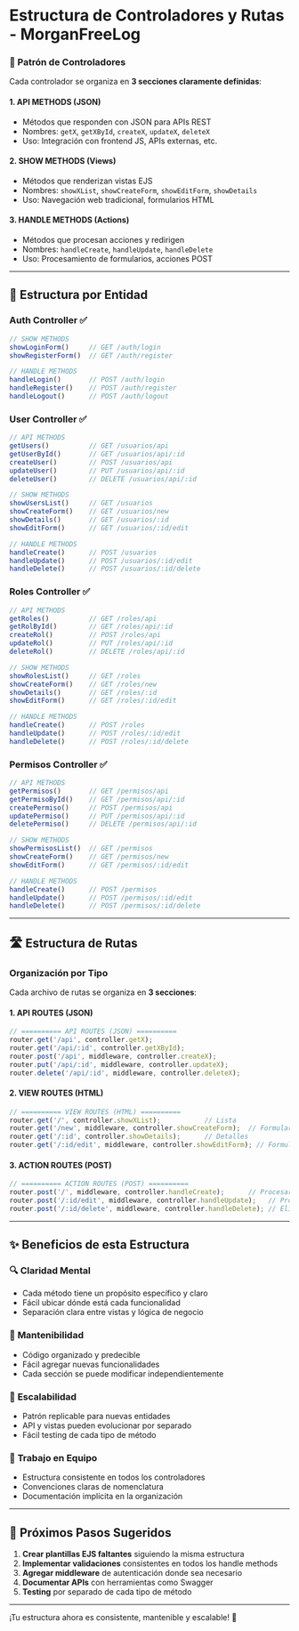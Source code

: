 # Estructura de Controladores y Rutas - MorganFreeLog

### 🎯 Patrón de Controladores

Cada controlador se organiza en **3 secciones claramente definidas**:

#### 1. **API METHODS (JSON)** 
- Métodos que responden con JSON para APIs REST
- Nombres: `getX`, `getXById`, `createX`, `updateX`, `deleteX`
- Uso: Integración con frontend JS, APIs externas, etc.

#### 2. **SHOW METHODS (Views)**
- Métodos que renderizan vistas EJS
- Nombres: `showXList`, `showCreateForm`, `showEditForm`, `showDetails`
- Uso: Navegación web tradicional, formularios HTML

#### 3. **HANDLE METHODS (Actions)**
- Métodos que procesan acciones y redirigen
- Nombres: `handleCreate`, `handleUpdate`, `handleDelete`
- Uso: Procesamiento de formularios, acciones POST

---

## 📁 Estructura por Entidad

### Auth Controller ✅
```javascript
// SHOW METHODS
showLoginForm()     // GET /auth/login
showRegisterForm()  // GET /auth/register

// HANDLE METHODS  
handleLogin()       // POST /auth/login
handleRegister()    // POST /auth/register
handleLogout()      // POST /auth/logout
```

### User Controller ✅
```javascript
// API METHODS
getUsers()          // GET /usuarios/api
getUserById()       // GET /usuarios/api/:id
createUser()        // POST /usuarios/api
updateUser()        // PUT /usuarios/api/:id
deleteUser()        // DELETE /usuarios/api/:id

// SHOW METHODS
showUsersList()     // GET /usuarios
showCreateForm()    // GET /usuarios/new
showDetails()       // GET /usuarios/:id
showEditForm()      // GET /usuarios/:id/edit

// HANDLE METHODS
handleCreate()      // POST /usuarios
handleUpdate()      // POST /usuarios/:id/edit
handleDelete()      // POST /usuarios/:id/delete
```

### Roles Controller ✅
```javascript
// API METHODS
getRoles()          // GET /roles/api
getRolById()        // GET /roles/api/:id
createRol()         // POST /roles/api
updateRol()         // PUT /roles/api/:id
deleteRol()         // DELETE /roles/api/:id

// SHOW METHODS
showRolesList()     // GET /roles
showCreateForm()    // GET /roles/new
showDetails()       // GET /roles/:id
showEditForm()      // GET /roles/:id/edit

// HANDLE METHODS
handleCreate()      // POST /roles
handleUpdate()      // POST /roles/:id/edit
handleDelete()      // POST /roles/:id/delete
```

### Permisos Controller ✅
```javascript
// API METHODS
getPermisos()       // GET /permisos/api
getPermisoById()    // GET /permisos/api/:id
createPermiso()     // POST /permisos/api
updatePermiso()     // PUT /permisos/api/:id
deletePermiso()     // DELETE /permisos/api/:id

// SHOW METHODS
showPermisosList()  // GET /permisos
showCreateForm()    // GET /permisos/new
showEditForm()      // GET /permisos/:id/edit

// HANDLE METHODS
handleCreate()      // POST /permisos
handleUpdate()      // POST /permisos/:id/edit
handleDelete()      // POST /permisos/:id/delete
```

---

## 🛣️ Estructura de Rutas

### Organización por Tipo

Cada archivo de rutas se organiza en **3 secciones**:

#### 1. **API ROUTES (JSON)**
```javascript
// ========== API ROUTES (JSON) ==========
router.get('/api', controller.getX);
router.get('/api/:id', controller.getXById);
router.post('/api', middleware, controller.createX);
router.put('/api/:id', middleware, controller.updateX);
router.delete('/api/:id', middleware, controller.deleteX);
```

#### 2. **VIEW ROUTES (HTML)**
```javascript
// ========== VIEW ROUTES (HTML) ==========
router.get('/', controller.showXList);           // Lista
router.get('/new', middleware, controller.showCreateForm);  // Formulario crear
router.get('/:id', controller.showDetails);      // Detalles
router.get('/:id/edit', middleware, controller.showEditForm); // Formulario editar
```

#### 3. **ACTION ROUTES (POST)**
```javascript
// ========== ACTION ROUTES (POST) ==========
router.post('/', middleware, controller.handleCreate);      // Procesar creación
router.post('/:id/edit', middleware, controller.handleUpdate);   // Procesar edición  
router.post('/:id/delete', middleware, controller.handleDelete); // Eliminar
```

---

## ✨ Beneficios de esta Estructura

### 🔍 **Claridad Mental**
- Cada método tiene un propósito específico y claro
- Fácil ubicar dónde está cada funcionalidad
- Separación clara entre vistas y lógica de negocio

### 🔧 **Mantenibilidad**
- Código organizado y predecible
- Fácil agregar nuevas funcionalidades
- Cada sección se puede modificar independientemente

### 🚀 **Escalabilidad**
- Patrón replicable para nuevas entidades
- API y vistas pueden evolucionar por separado
- Fácil testing de cada tipo de método

### 👥 **Trabajo en Equipo**
- Estructura consistente en todos los controladores
- Convenciones claras de nomenclatura
- Documentación implícita en la organización

---

## 🎨 Próximos Pasos Sugeridos

1. **Crear plantillas EJS faltantes** siguiendo la misma estructura
2. **Implementar validaciones** consistentes en todos los handle methods
3. **Agregar middleware** de autenticación donde sea necesario
4. **Documentar APIs** con herramientas como Swagger
5. **Testing** por separado de cada tipo de método

---

¡Tu estructura ahora es consistente, mantenible y escalable! 🎉
